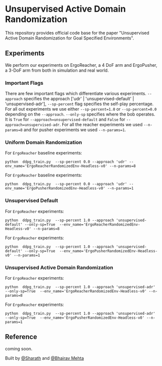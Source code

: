 # Unsupervised Active Domain Randomization 
This repository provides official code base for the paper "Unsupervised Active Domain Randomization for Goal Specified Environments".

## Experiments
We perform our experiments on ErgoReacher, a 4 DoF arm and ErgoPusher, a 3-DoF arm from both in simulation and real world.
### Important Flags
There are few important flags which differentiate various experiments. `--approach` specifies the approach ['udr' | 'unsupervised-default' | 'unsupervised-adr'], `--sp-percent` flag specifies the self-play percentage. For all out experiments we use either `--sp-percent=1.0` or `--sp-percent=0.0` depending on the `--approach`.  `--only-sp` specifies where the bob operates. It is `True` for `--approach=unsupervised-default` and `False` for `--approach=unsupervised-adr`. For all the reacher experiments we used `--n-params=8` and for pusher experiments we used `--n-params=1`.   

### Uniform Domain Randomization 
For `ErgoReacher` baseline experiments:

`python  ddpg_train.py  --sp-percent 0.0 --approach 'udr' --env_name='ErgoReacherRandomizedEnv-Headless-v0' --n-params=8 `

For `ErgoReacher` baseline experiments:

`python  ddpg_train.py  --sp-percent 0.0 --approach 'udr' --env_name='ErgoPusherRandomizedEnv-Headless-v0' --n-params=1`

### Unsupervised Default 
For `ErgoReacher` experiments:

`python  ddpg_train.py  --sp-percent 1.0 --approach 'unsupervised-default' --only-sp=True  --env_name='ErgoReacherRandomizedEnv-Headless-v0' --n-params=8 `

For `ErgoReacher` experiments:

`python  ddpg_train.py  --sp-percent 1.0 --approach 'unsupervised-default' --only-sp=True  --env_name='ErgoPusherRandomizedEnv-Headless-v0' --n-params=1`

### Unsupervised Active Domain Randomization
For `ErgoReacher` experiments:

`python  ddpg_train.py  --sp-percent 1.0 --approach 'unsupervised-adr' --only-sp=True  --env_name='ErgoReacherRandomizedEnv-Headless-v0' --n-params=8`

For `ErgoReacher` experiments:

`python  ddpg_train.py  --sp-percent 1.0 --approach 'unsupervised-adr' --only-sp=True  --env_name='ErgoPusherRandomizedEnv-Headless-v0' --n-params=1`

## Reference
coming soon.

Built by [@Sharath](https://sharathraparthy.github.io/) and [@Bhairav Mehta](https://bhairavmehta95.github.io/)